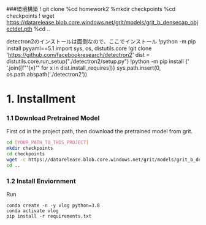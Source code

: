 ###環境構築
! git clone 
%cd homework2
%mkdir checkpoints
%cd checkpoints
! wget https://datarelease.blob.core.windows.net/grit/models/grit_b_densecap_objectdet.pth
%cd ..

detectron2のインストールは面倒なので、ここでインストール
!python -m pip install pyyaml==5.1
import sys, os, distutils.core
!git clone 'https://github.com/facebookresearch/detectron2'
dist = distutils.core.run_setup("./detectron2/setup.py")
!python -m pip install {' '.join([f"'{x}'" for x in dist.install_requires])}
sys.path.insert(0, os.path.abspath('./detectron2'))


# 1. Installment

### 1.1 Download Pretrained Model
First cd in the project path, then download the pretrained model from grit.

```bash
cd [YOUR_PATH_TO_THIS_PROJECT]
mkdir checkpoints
cd checkpoints
wget -c https://datarelease.blob.core.windows.net/grit/models/grit_b_densecap_objectdet.pth
cd ..
```

### 1.2 Install Enviornment

Run

```
conda create -n -y vlog python=3.8
conda activate vlog
pip install -r requirements.txt
```
